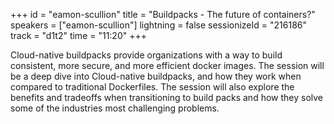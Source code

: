 +++
id = "eamon-scullion"
title = "Buildpacks - The future of containers?"
speakers = ["eamon-scullion"]
lightning = false
sessionizeId = "216186"
track = "d1t2"
time = "11:20"
+++

Cloud-native buildpacks provide organizations with a way to build consistent, more secure, and more efficient docker images. The session will be a deep dive into Cloud-native buildpacks, and how they work when compared to traditional Dockerfiles. The session will also explore the benefits and tradeoffs when transitioning to build packs and how they solve some of the industries most challenging problems.